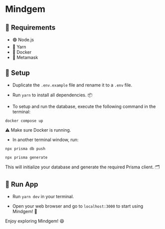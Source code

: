 # Mindgem

## 📝 Requirements

- 🟢 Node.js
- 🧶 Yarn
- 🐳 Docker 
- 🦊 Metamask

## 🔧 Setup

- Duplicate the `.env.example` file and rename it to a `.env` file.

- Run `yarn` to install all dependencies. 📦

- To setup and run the database, execute the following command in the terminal:

`docker compose up`

⚠️ Make sure Docker is running.
- In another terminal window, run:

 `npx prisma db push`

 `npx prisma generate`

This will initialize your database and generate the required Prisma client. 🗂️

## 🧠 Run App

- Run `yarn dev` in your terminal.

- Open your web browser and go to `localhost:3000` to start using Mindgem! 🚀

Enjoy exploring Mindgem! 😄
